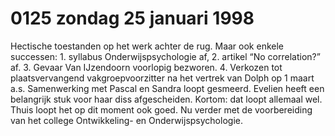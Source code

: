 # 0125 zondag 25 januari 1998
Hectische toestanden op het werk achter de rug. Maar ook enkele successen: 1. syllabus Onderwijspsychologie af, 2. artikel “No correlation?” af. 3. Gevaar Van IJzendoorn voorlopig bezworen. 4. Verkozen tot plaatsvervangend vakgroepvoorzitter na het vertrek van Dolph op 1 maart a.s. Samenwerking met Pascal en Sandra loopt gesmeerd. Evelien heeft een belangrijk stuk voor haar diss afgescheiden. Kortom: dat loopt allemaal wel. Thuis loopt het op dit moment ook goed. Nu verder met de voorbereiding van het college Ontwikkeling- en Onderwijspsychologie.